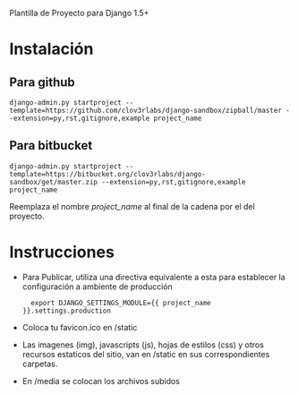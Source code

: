 Plantilla de Proyecto para Django 1.5+

Instalación
===========

Para github
-----------

    django-admin.py startproject --template=https://github.com/clov3rlabs/django-sandbox/zipball/master --extension=py,rst,gitignore,example project_name

Para bitbucket
--------------

    django-admin.py startproject --template=https://bitbucket.org/clov3rlabs/django-sandbox/get/master.zip --extension=py,rst,gitignore,example project_name

Reemplaza el nombre *project_name* al final de la cadena por el del proyecto.

Instrucciones
=============

* Para Publicar, utiliza una directiva equivalente a esta para establecer la configuración a ambiente de producción

        export DJANGO_SETTINGS_MODULE={{ project_name }}.settings.production

* Coloca tu favicon.ico en /static

* Las imagenes (img), javascripts (js), hojas de estilos (css) y otros recursos estaticos del sitio, van en /static en sus correspondientes carpetas.

* En /media se colocan los archivos subidos
